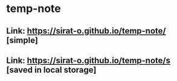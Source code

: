 # temp-note
## Link: https://sirat-o.github.io/temp-note/    [simple]
## Link: https://sirat-o.github.io/temp-note/s      [saved in local storage]
